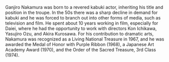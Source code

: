 <!-- Ganjiro Nakamura -->

Ganjiro Nakamura was born to a revered kabuki actor, inheriting his title and position in the troupe. In the 50s there was a sharp decline in demand for kabuki and he was forced to branch out into other forms of media, such as television and film. He spent about 10 years working in film, especially for Daiei, where he had the opportunity to work with directors Kon Ichikawa, Yasujiro Ozu, and Akira Kurosawa. For his contribution to dramatic arts, Nakamura was recognized as a Living National Treasure in 1967, and he was awarded the Medal of Honor with Purple Ribbon (1968), a Japanese Art Academy Award (1970), and the Order of the Sacred Treasure, 3rd Class (1974).